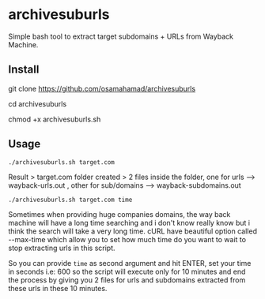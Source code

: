 # archivesuburls
Simple bash tool to extract target subdomains + URLs from Wayback Machine. 



## Install

git clone https://github.com/osamahamad/archivesuburls

cd archivesuburls

chmod +x archivesuburls.sh


     


## Usage


```
./archivesuburls.sh target.com 
```

Result > target.com folder created > 2 files inside the folder, one for urls --> wayback-urls.out , other for sub/domains --> wayback-subdomains.out
  

```
./archivesuburls.sh target.com time
```



Sometimes when providing huge companies domains, the way back machine will have a long time searching and i don't know really know but i think the search will take a very long time. cURL have beautiful option called --max-time which allow you to set how much time do you want to wait to stop extracting urls in this script.

So you can provide ```time``` as second argument and hit ENTER, set your time in seconds i.e: 600 so the script will execute only for 10 minutes and end the process by giving you 2 files for urls and subdomains extracted from these urls in these 10 minutes.




